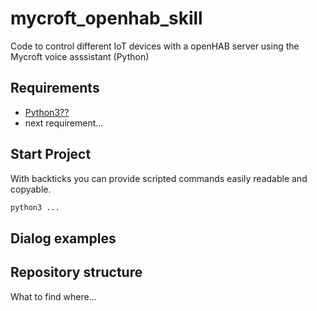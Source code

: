 # mycroft_openhab_skill
Code to control different IoT devices with a openHAB server using the Mycroft voice asssistant (Python)

## Requirements

* [Python3??](https://www.python.org/downloads/)
* next requirement...

## Start Project

With backticks you can provide scripted commands easily readable and copyable.

```bash
python3 ...
```

## Dialog examples

## Repository structure

What to find where...
